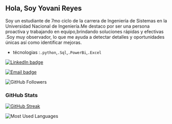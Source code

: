 ## Hola, Soy Yovani Reyes
Soy un estudiante de 7mo ciclo de la carrera de Ingeniería de Sistemas en la Universidad Nacional de Ingeniería.Me destaco por ser una persona proactiva y trabajando en equipo,brindando soluciones rápidas y efectivas .Soy muy observador, lo que me ayuda a detectar detalles y oportunidades únicas así como identificar mejoras.

- técnologias :`.python`,`.Sql`,`.PowerBi`,`.Excel`

[![LinkedIn badge](https://img.shields.io/badge/LinkedIn-Connect-blue)](https://www.linkedin.com/in/yovanireyesgarcia)

[![Email badge ](https://img.shields.io/badge/Email-Contact-red)](mailto:yovanijorgeyj123@gmail.com)

![GitHub Followers](https://img.shields.io/github/followers/yovanirg12?style=for-the-badge&logo=github&label=Followers&color=181717)

### GitHub Stats
[![GitHub Streak](https://github-readme-streak-stats.herokuapp.com?user=yovanirg12&theme=dracula)](https://git.io/streak-stats)

![Most Used Languages](https://github-readme-stats.vercel.app/api/top-langs/?username=yovanirg12&stats_format=bytes)

